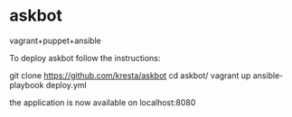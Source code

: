 # askbot
vagrant+puppet+ansible

To deploy askbot follow the instructions:

git clone https://github.com/kresta/askbot
cd askbot/
vagrant up
ansible-playbook deploy.yml

the application is now available on localhost:8080
